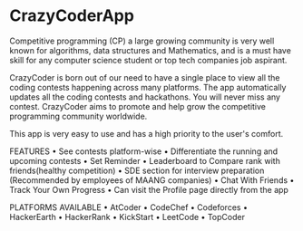 # CrazyCoderApp
Competitive programming (CP) a large growing community is very well known for algorithms, data structures and Mathematics, and is a must have skill for any computer science student or top tech companies job aspirant.

CrazyCoder is born out of our need to have a single place to view all the coding contests happening across many platforms. The app automatically updates all the coding contests and hackathons. You will never miss any contest.
CrazyCoder aims to promote and help grow the competitive programming community worldwide.

This app is very easy to use and has a high priority to the user's comfort.

FEATURES
• See contests platform-wise
• Differentiate the running and upcoming contests
• Set Reminder
• Leaderboard to Compare rank with friends(healthy competition)
• SDE section for interview preparation (Recommended by employees of MAANG companies)
• Chat With Friends
• Track Your Own Progress
• Can visit the Profile page directly from the app

PLATFORMS AVAILABLE
• AtCoder
• CodeChef
• Codeforces
• HackerEarth
• HackerRank
• KickStart
• LeetCode
• TopCoder
